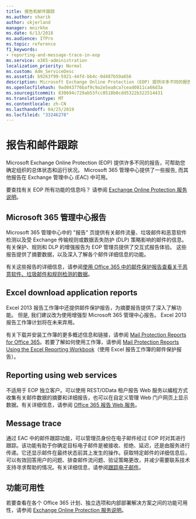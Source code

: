 ```yaml
---
title: 报告和邮件跟踪
ms.author: sharik
author: skjerland
manager: mnirkhe
ms.date: 6/13/2018
ms.audience: ITPro
ms.topic: reference
f1_keywords:
- reporting-and-message-trace-in-eop
ms.service: o365-administration
localization_priority: Normal
ms.custom: Adm_ServiceDesc
ms.assetid: b9263f99-5921-44fd-bb4c-0d487b59a656
description: Microsoft Exchange Online Protection (EOP) 提供许多不同的报告，可帮助您确定组织的总体状态和运行状况。 Microsoft 365 管理中心提供了一些报告, 而其他报告在 Exchange 管理中心 (EAC) 中可用。
ms.openlocfilehash: 9ad043776baf9c9a2e5ea8ca7cead0811ca66d3a
ms.sourcegitcommit: 830694c729ab53fcc8518b0cdd5322b322514431
ms.translationtype: MT
ms.contentlocale: zh-CN
ms.lasthandoff: 04/25/2019
ms.locfileid: "33246278"
---
```

# <a name="reporting-and-message-trace"></a>报告和邮件跟踪

Microsoft Exchange Online Protection (EOP) 提供许多不同的报告，可帮助您确定组织的总体状态和运行状况。 Microsoft 365 管理中心提供了一些报告, 而其他报告在 Exchange 管理中心 (EAC) 中可用。
  
要查找有关 EOP 所有功能的信息吗？ 请参阅 [Exchange Online Protection 服务说明](exchange-online-protection-service-description.md)。
  
## <a name="microsoft-365-admin-center-reports"></a>Microsoft 365 管理中心报告
<a name="BKMK_office365admincenterreports"> </a>

Microsoft 365 管理中心中的 "报告" 页提供有关邮件流量、垃圾邮件和恶意软件检测以及受 Exchange 传输规则或数据丢失防护 (DLP) 策略影响的邮件的信息。 有关保护、规则和 DLP 的增强报告为 EOP 管理员提供了交互式报告体验。 这些报告提供了摘要数据，以及深入了解各个邮件详细信息的功能。
  
有关这些报告的详细信息，请参阅[使用 Office 365 中的邮件保护报告查看关于恶意软件、垃圾邮件和规则检测的数据](https://go.microsoft.com/fwlink/p/?LinkID=401102)。
  
## <a name="excel-download-application-reports"></a>Excel download application reports
<a name="BKMK_exceldownloadapplicationreports"> </a>

Excel 2013 报告工作簿中还提供邮件保护报告，为摘要报告提供了深入了解功能。 但是, 我们建议改为使用增强型 Microsoft 365 管理中心报告。 Excel 2013 报告工作簿计划将在未来弃用。 
  
有关下载并安装工作簿的更多概述信息和链接，请参阅 [Mail Protection Reports for Office 365](https://go.microsoft.com/fwlink/p/?LinkId=271776)。若要了解如何使用工作簿，请参阅 [Mail Protection Reports Using the Excel Reporting Workbook](https://go.microsoft.com/fwlink/p/?LinkId=285211)（使用 Excel 报告工作簿的邮件保护报告）。
  
## <a name="reporting-using-web-services"></a>Reporting using web services
<a name="BKMK_reportingusingwebservices"> </a>

不适用于 EOP 独立客户。可以使用 REST/OData 租户报告 Web 服务以编程方式收集有关邮件数据的摘要和详细报告，也可以在自定义管理 Web 门户网页上显示数据。有关详细信息，请参阅 [Office 365 报告 Web 服务](https://go.microsoft.com/fwlink/?LinkId=279926)。
  
## <a name="message-trace"></a>Message trace
<a name="BKMK_messagetrace"> </a>

通过 EAC 中的邮件跟踪功能，可以管理员身份在电子邮件经过 EOP 时对其进行跟踪。该功能有助于你确定目标电子邮件是被接收、拒绝、延迟，还是由服务进行传递。它还显示邮件在最终状态前其上发生的操作。获取特定邮件的详细信息后，可以有效回答用户的问题、排查邮件流问题、验证策略更改，并减少需要联系技术支持寻求帮助的情况。有关详细信息，请参阅[跟踪电子邮件](https://go.microsoft.com/fwlink/p/?LinkID=282262)。
  
## <a name="feature-availability"></a>功能可用性
<a name="BKMK_messagetrace"> </a>

若要查看在各个 Office 365 计划、独立选项和内部部署解决方案之间的功能可用性，请参阅 [Exchange Online Protection 服务说明](exchange-online-protection-service-description.md)。
  

